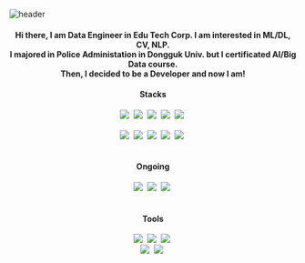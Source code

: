 ![header](https://capsule-render.vercel.app/api?type=waving&color=_hexcode&theme=github_dark_dimmed&height=120&animation=fadeIn&section=footer&text=Pythonzzgr&fontAlign=70)
<h4 align="center">
  Hi there, I am Data Engineer in Edu Tech Corp. I am interested in ML/DL, CV, NLP.
  <br>
  I majored in Police Administation in Dongguk Univ. but I certificated AI/Big Data course.
  <br>
  Then, I decided to be a Developer and now I am!
</h4>

<h4 align="center">Stacks</h3>
<div align="center">
  <img src="https://img.shields.io/badge/react-20232a.svg?style=for-the-badge&logo=react&logoColor=61DAFB?style=plastic" />&nbsp
  <img src="https://img.shields.io/badge/javascript-F7DF1E.svg?style=for-the-badge&logo=javascript&logoColor=20232a?style=plastic" />&nbsp
  <img src="https://img.shields.io/badge/html5-E34F26.svg?style=for-the-badge&logo=html5&logoColor=white?style=plastic" />&nbsp
  <img src="https://img.shields.io/badge/styled--components-DB7093?style=for-the-badge&logo=styled-components&logoColor=ffd35b?style=plastic" />&nbsp
  <img src="https://img.shields.io/badge/tailwindcss-1daabb.svg?style=for-the-badge&logo=tailwind-css&logoColor=white?style=plastic" />&nbsp
</div>

<br>

<div align="center">
  <img src="https://img.shields.io/badge/css3-1572B6.svg?style=for-the-badge&logo=css3&logoColor=white?style=plastic" />&nbsp
  <img src="https://img.shields.io/badge/python-3670A0?style=for-the-badge&logo=python&logoColor=ffdd54?style=plastic" />&nbsp
  <img src="https://img.shields.io/badge/pandas-150458.svg?style=for-the-badge&logo=pandas&logoColor=white?style=plastic" />&nbsp
  <img src="https://img.shields.io/badge/numpy-4d77cf.svg?style=for-the-badge&logo=numpy&logoColor=white?style=plastic" />&nbsp
  <img src="https://img.shields.io/badge/Matplotlib-11557c.svg?style=for-the-badge&logo=Matplotlib&logoColor=white?style=plastic" />&nbsp
</div>

<br>

<h4 align="center">Ongoing</h3>
<div align="center">
  <img src="https://img.shields.io/badge/typescript-007ACC.svg?style=for-the-badge&logo=typescript&logoColor=white?style=plastic" />&nbsp
  <img src="https://img.shields.io/badge/React%20Query-FF4154?style=for-the-badge&logo=react%20query&logoColor=white?style=plastic" />&nbsp
  <img src="https://img.shields.io/badge/Recoil-3578E5?style=for-the-badge&logo=recoil&logoColor=white?style=plastic" />&nbsp
</div>

<br>

<h4 align="center">Tools</h3>
<div align="center">
  <img src="https://img.shields.io/badge/git-F05033.svg?style=for-the-badge&logo=git&logoColor=white?style=plastic" />&nbsp
  <img src="https://img.shields.io/badge/github-181717.svg?style=for-the-badge&logo=github&logoColor=white?style=plastic" />&nbsp
  <img src="https://img.shields.io/badge/Notion-F3F3F3.svg?style=for-the-badge&logo=notion&logoColor=black?style=plastic" />&nbsp
</div>

<div align="center">
  <img src="https://img.shields.io/badge/adobe%20photoshop-08253c.svg?style=for-the-badge&logo=adobe%20photoshop&logoColor=37abff?style=plastic" />&nbsp
  <img src="https://img.shields.io/badge/figma-F24E1E.svg?style=for-the-badge&logo=figma&logoColor=white?style=plastic" />&nbsp
</div>
